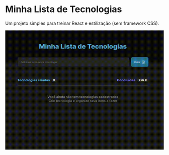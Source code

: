 # Minha Lista de Tecnologias

Um projeto simples para treinar React e estilização (sem framework CSS).

![app funcionando](./docs/Screencast%20from%2010-11-2023%2010_44_30%20AM.gif)

